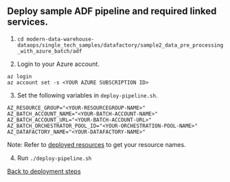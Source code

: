 ## Deploy sample ADF pipeline and required linked services.

1. `cd modern-data-warehouse-dataops/single_tech_samples/datafactory/sample2_data_pre_processing_with_azure_batch/adf`

2. Login to your Azure account.

```
az login
az account set -s <YOUR AZURE SUBSCRIPTION ID>
```

3. Set the following variables in `deploy-pipeline.sh`.

```
AZ_RESOURCE_GROUP="<YOUR-RESOURCEGROUP-NAME>"
AZ_BATCH_ACCOUNT_NAME="<YOUR-BATCH-ACCOUNT-NAME>"
AZ_BATCH_ACCOUNT_URL="<YOUR-BATCH-ACCOUNT-URL>"
AZ_BATCH_ORCHESTRATOR_POOL_ID="<YOUR-ORCHESTRATION-POOL-NAME>"
AZ_DATAFACTORY_NAME="<YOUR-DATAFACTORY-NAME>"

```
Note: Refer to [deployed resources](../terraform/README.md) to get your resource names.

4. Run `./deploy-pipeline.sh`

[Back to deployment steps](../../README.md)

